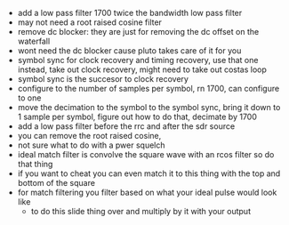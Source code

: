 * add a low pass filter 1700 twice the bandwidth low pass filter 
* may not need a root raised cosine filter
* remove dc blocker: they are just for removing the dc offset on the waterfall
* wont need the dc blocker cause pluto takes care of it for you
* symbol sync for clock recovery and timing recovery, use that one instead, take out clock recovery, might need to take out costas loop
* symbol sync is the succesor to clock recovery
* configure to the number of samples per symbol, rn 1700, can configure to one 
* move the decimation to the symbol to the symbol sync, bring it down to 1 sample per symbol, figure out how to do that, decimate by 1700
* add a low pass filter before the rrc and after the sdr source
* you can remove the root raised cosine, 
* not sure what to do with a pwer squelch
* ideal match filter is convolve the square wave with an rcos filter so do that thing
* if you want to cheat you can even match it to this thing with the top and bottom of the square
* for match filtering you filter based on what your ideal pulse would look like
    * to do this slide thing over and multiply by it with your output 